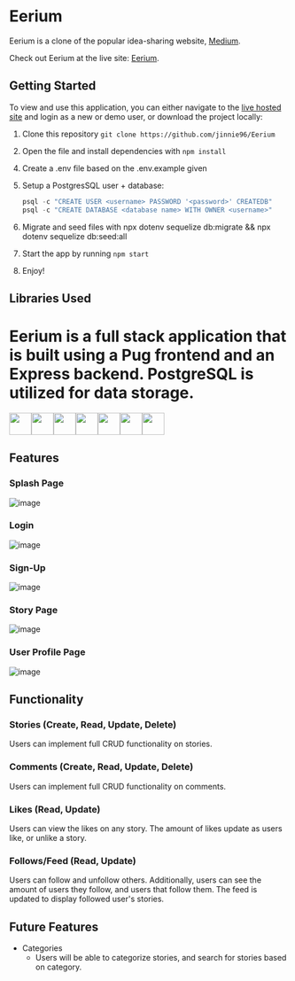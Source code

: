 # Eerium

Eerium is a clone of the popular idea-sharing website, [Medium](www.medium.com).

Check out Eerium at the live site: [Eerium](https://eerium.herokuapp.com/).


## Getting Started
To view and use this application, you can either navigate to the [live hosted site](https://eerium.herokuapp.com/) and login as a new or demo user, or download the project locally:
1. Clone this repository ```git clone https://github.com/jinnie96/Eerium```

2. Open the file and install dependencies with ```npm install```

<!-- 3. ```cd``` into ```/react-app``` and install dependencies ```npm install``` -->

4.  Create a .env file based on the .env.example given

5.  Setup a PostgresSQL user + database:
    ```javascript
    psql -c "CREATE USER <username> PASSWORD '<password>' CREATEDB"
    psql -c "CREATE DATABASE <database name> WITH OWNER <username>"
    ```

6. Migrate and seed files with npx dotenv sequelize db:migrate && npx dotenv sequelize db:seed:all

6. Start the app by running ```npm start```

7. Enjoy!

## Libraries Used
# Eerium is a full stack application that is built using a Pug frontend and an Express backend. PostgreSQL is utilized for data storage.
<img  src="https://cdn.jsdelivr.net/gh/devicons/devicon/icons/javascript/javascript-original.svg" height=40/><img  src="https://cdn.jsdelivr.net/gh/devicons/devicon/icons/postgresql/postgresql-original.svg" height=40/><img src="https://symbols.getvecta.com/stencil_92/57_pug.a23626476f.jpg" height=40/><img  src="https://cdn.jsdelivr.net/gh/devicons/devicon/icons/css3/css3-original.svg" height=40/><img  src="https://cdn.jsdelivr.net/gh/devicons/devicon/icons/html5/html5-original.svg" height=40/><img src="https://cdn.jsdelivr.net/gh/devicons/devicon/icons/vscode/vscode-original.svg" height=40/><img  src="https://cdn.jsdelivr.net/gh/devicons/devicon/icons/git/git-original.svg" height=40/>

## Features

### Splash Page
![image](https://i.ibb.co/XxYSkSr/Screen-Shot-2022-03-24-at-7-09-00-PM.png)

### Login
![image](https://i.ibb.co/bzWs9bt/Screen-Shot-2022-03-25-at-12-43-30-AM.png)

### Sign-Up
![image](https://i.ibb.co/hZjsMwg/Screen-Shot-2022-03-25-at-12-44-13-AM.png)

### Story Page
![image](https://i.ibb.co/85MpFjy/Screen-Shot-2022-03-25-at-12-46-40-AM.png)

### User Profile Page
![image](https://i.ibb.co/K7RHWv9/Screen-Shot-2022-03-25-at-12-47-34-AM.png)

## Functionality

### Stories (Create, Read, Update, Delete)
Users can implement full CRUD functionality on stories.

### Comments (Create, Read, Update, Delete)
Users can implement full CRUD functionality on comments.

### Likes (Read, Update)
Users can view the likes on any story. The amount of likes update as users like, or unlike a story.

### Follows/Feed (Read, Update)
Users can follow and unfollow others. Additionally, users can see the amount of users they follow, and users that follow them. The feed is updated to display followed user's stories.

## Future Features
- Categories
    - Users will be able to categorize stories, and search for stories based on category.
